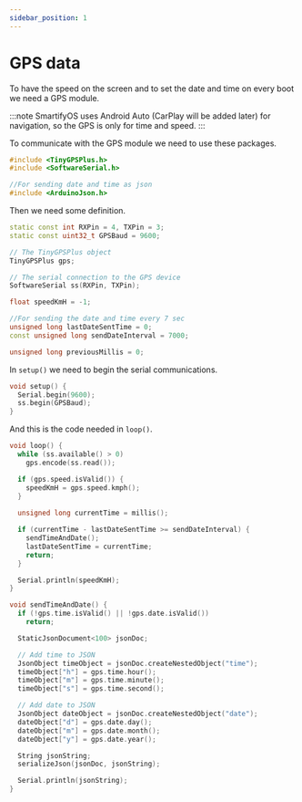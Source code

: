 ```yaml
---
sidebar_position: 1
---
```


# GPS data

To have the speed on the screen and to set the date and time on every boot we need a GPS module.

:::note
SmartifyOS uses Android Auto (CarPlay will be added later) for navigation, so the GPS is only for time and speed.
:::

To communicate with the GPS module we need to use these packages.

```cpp
#include <TinyGPSPlus.h>
#include <SoftwareSerial.h>

//For sending date and time as json
#include <ArduinoJson.h>
```

Then we need some definition.

```cpp
static const int RXPin = 4, TXPin = 3;
static const uint32_t GPSBaud = 9600;

// The TinyGPSPlus object
TinyGPSPlus gps;

// The serial connection to the GPS device
SoftwareSerial ss(RXPin, TXPin);

float speedKmH = -1;

//For sending the date and time every 7 sec
unsigned long lastDateSentTime = 0;
const unsigned long sendDateInterval = 7000;

unsigned long previousMillis = 0;
```

In `setup()` we need to begin the serial communications.

```cpp
void setup() {
  Serial.begin(9600);
  ss.begin(GPSBaud);
}
```

And this is the code needed in `loop()`.

```cpp
void loop() {
  while (ss.available() > 0)
    gps.encode(ss.read());

  if (gps.speed.isValid()) {
    speedKmH = gps.speed.kmph();
  }
  
  unsigned long currentTime = millis();

  if (currentTime - lastDateSentTime >= sendDateInterval) {
    sendTimeAndDate();
    lastDateSentTime = currentTime;
    return;
  }

  Serial.println(speedKmH);
}

void sendTimeAndDate() {
  if (!gps.time.isValid() || !gps.date.isValid())
    return;

  StaticJsonDocument<100> jsonDoc;

  // Add time to JSON
  JsonObject timeObject = jsonDoc.createNestedObject("time");
  timeObject["h"] = gps.time.hour();
  timeObject["m"] = gps.time.minute();
  timeObject["s"] = gps.time.second();

  // Add date to JSON
  JsonObject dateObject = jsonDoc.createNestedObject("date");
  dateObject["d"] = gps.date.day();
  dateObject["m"] = gps.date.month();
  dateObject["y"] = gps.date.year();

  String jsonString;
  serializeJson(jsonDoc, jsonString);

  Serial.println(jsonString);
}
```